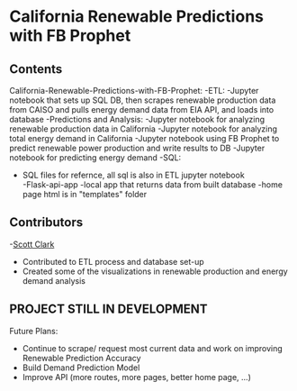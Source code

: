 # California Renewable Predictions with FB Prophet

Contents
-
California-Renewable-Predictions-with-FB-Prophet:
-ETL:
  -Jupyter notebook that sets up SQL DB, then scrapes renewable production data from CAISO and pulls energy demand data from EIA API, and loads into database
-Predictions and Analysis:
  -Jupyter notebook for analyzing renewable production data in California 
  -Jupyter notebook for analyzing total energy demand in California
  -Jupyter notebook using FB Prophet to predict renewable power production and write results to DB
  -Jupyter notebook for predicting energy demand
-SQL:
  - SQL files for refernce, all sql is also in ETL jupyter notebook  
-Flask-api-app
  -local app that returns data from built database 
  -home page html is in "templates" folder 


Contributors
-
-[Scott Clark](https://github.com/scottinsactown)
  - Contributed to ETL process and database set-up 
  - Created some of the visualizations in renewable production and energy demand analysis 

PROJECT STILL IN DEVELOPMENT
-
Future Plans:
- Continue to scrape/ request most current data and work on improving Renewable Prediction Accuracy
- Build Demand Prediction Model 
- Improve API (more routes, more pages, better home page, ...) 

